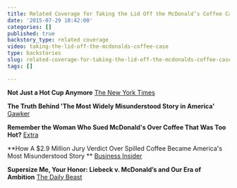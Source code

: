 ```yaml
---
title: Related Coverage for Taking the Lid Off the McDonald’s Coffee Case
date: '2015-07-29 18:42:00'
categories: []
published: true
backstory_type: related coverage
video: taking-the-lid-off-the-mcdonalds-coffee-case
type: backstories
slug: related-coverage-for-taking-the-lid-off-the-mcdonalds-coffee-case
tags: []

---
```

**Not Just a Hot Cup Anymore**
[The New York Times ](http://www.nytimes.com/2013/10/21/booming/not-just-a-hot-cup-anymore.html?ref=booming)

**The Truth Behind 'The Most Widely Misunderstood Story in America'**
[Gawker](http://gawker.com/the-truth-behind-the-most-widely-misunderstood-story-i-1450172982)

**Remember the Woman Who Sued McDonald's Over Coffee That Was Too Hot?**
[Extra](http://extratv.com/2013/10/23/remember-the-woman-who-sued-mcdonalds-over-coffee-that-was-too-hot/)

**How A $2.9 Million Jury Verdict Over Spilled Coffee Became America's Most Misunderstood Story **
[Business Insider ](http://www.businessinsider.com/retro-report-examines-stella-liebeck-case-2013-10)

**Supersize Me, Your Honor: Liebeck v. McDonald’s and Our Era of Ambition**
[The Daily Beast](http://www.thedailybeast.com/articles/2013/10/21/supersize-me-your-honor-liebeck-v-mcdonald-s-and-our-era-of-ambition.html)


